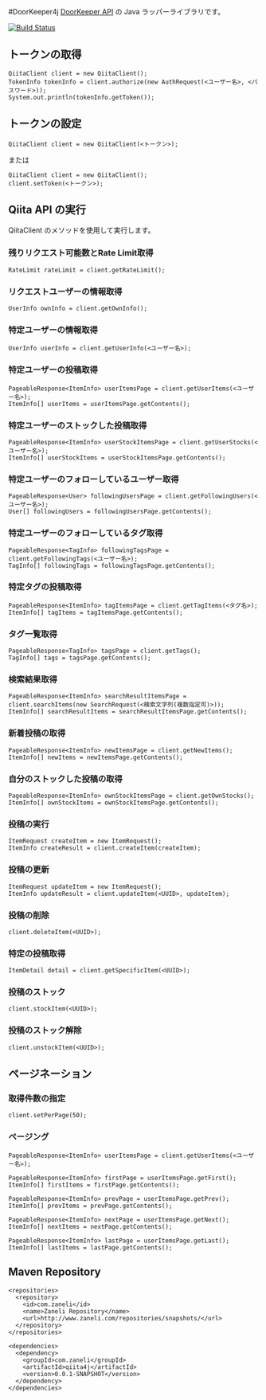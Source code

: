 #DoorKeeper4j
[DoorKeeper API](http://www.doorkeeperhq.com/developer/api "DoorKeeper") の Java ラッパーライブラリです。

[![Build Status](https://travis-ci.org/sh0hei/doorkeeper4j.png?branch=master)](https://travis-ci.org/sh0hei/doorkeeper4j)

## トークンの取得
    QiitaClient client = new QiitaClient();
    TokenInfo tokenInfo = client.authorize(new AuthRequest(<ユーザー名>, <パスワード>));
    System.out.println(tokenInfo.getToken());
## トークンの設定
    QiitaClient client = new QiitaClient(<トークン>);
または  

    QiitaClient client = new QiitaClient();
    client.setToken(<トークン>);
## Qiita API の実行
QiitaClient のメソッドを使用して実行します。
### 残りリクエスト可能数とRate Limit取得
    RateLimit rateLimit = client.getRateLimit();
### リクエストユーザーの情報取得
    UserInfo ownInfo = client.getOwnInfo();
### 特定ユーザーの情報取得
    UserInfo userInfo = client.getUserInfo(<ユーザー名>);
### 特定ユーザーの投稿取得
    PageableResponse<ItemInfo> userItemsPage = client.getUserItems(<ユーザー名>);
    ItemInfo[] userItems = userItemsPage.getContents();
### 特定ユーザーのストックした投稿取得
    PageableResponse<ItemInfo> userStockItemsPage = client.getUserStocks(<ユーザー名>);
    ItemInfo[] userStockItems = userStockItemsPage.getContents();
### 特定ユーザーのフォローしているユーザー取得
    PageableResponse<User> followingUsersPage = client.getFollowingUsers(<ユーザー名>);
    User[] followingUsers = followingUsersPage.getContents();
### 特定ユーザーのフォローしているタグ取得
    PageableResponse<TagInfo> followingTagsPage = client.getFollowingTags(<ユーザー名>);
    TagInfo[] followingTags = followingTagsPage.getContents();
### 特定タグの投稿取得
    PageableResponse<ItemInfo> tagItemsPage = client.getTagItems(<タグ名>);
    ItemInfo[] tagItems = tagItemsPage.getContents();
### タグ一覧取得
    PageableResponse<TagInfo> tagsPage = client.getTags();
    TagInfo[] tags = tagsPage.getContents();
### 検索結果取得
    PageableResponse<ItemInfo> searchResultItemsPage = client.searchItems(new SearchRequest(<検索文字列(複数指定可)>));
    ItemInfo[] searchResultItems = searchResultItemsPage.getContents();
### 新着投稿の取得
    PageableResponse<ItemInfo> newItemsPage = client.getNewItems();
    ItemInfo[] newItems = newItemsPage.getContents();
### 自分のストックした投稿の取得
    PageableResponse<ItemInfo> ownStockItemsPage = client.getOwnStocks();
    ItemInfo[] ownStockItems = ownStockItemsPage.getContents();
### 投稿の実行
    ItemRequest createItem = new ItemRequest();
    ItemInfo createResult = client.createItem(createItem);
### 投稿の更新
    ItemRequest updateItem = new ItemRequest();
    ItemInfo updateResult = client.updateItem(<UUID>, updateItem);
### 投稿の削除
    client.deleteItem(<UUID>);
### 特定の投稿取得
    ItemDetail detail = client.getSpecificItem(<UUID>);
### 投稿のストック
    client.stockItem(<UUID>);
### 投稿のストック解除
    client.unstockItem(<UUID>);
## ページネーション
### 取得件数の指定
    client.setPerPage(50);
### ページング
    PageableResponse<ItemInfo> userItemsPage = client.getUserItems(<ユーザー名>);

    PageableResponse<ItemInfo> firstPage = userItemsPage.getFirst();
    ItemInfo[] firstItems = firstPage.getContents();

    PageableResponse<ItemInfo> prevPage = userItemsPage.getPrev();
    ItemInfo[] prevItems = prevPage.getContents();

    PageableResponse<ItemInfo> nextPage = userItemsPage.getNext();
    ItemInfo[] nextItems = nextPage.getContents();

    PageableResponse<ItemInfo> lastPage = userItemsPage.getLast();
    ItemInfo[] lastItems = lastPage.getContents();
## Maven Repository
    <repositories>
      <repository>
        <id>com.zaneli</id>
        <name>Zaneli Repository</name>
        <url>http://www.zaneli.com/repositories/snapshots/</url>
      </repository>
    </repositories>

    <dependencies>
      <dependency>
        <groupId>com.zaneli</groupId>
        <artifactId>qiita4j</artifactId>
        <version>0.0.1-SNAPSHOT</version>
      </dependency>
    </dependencies>